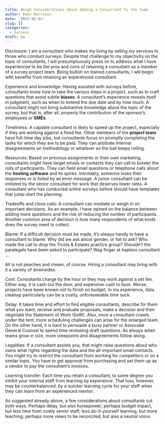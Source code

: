 ```yaml
---
title: Weigh Considerations about Adding a Consultant to the Team
author: Rees Morrison
date: '2023-02-01'
slug: []
categories:
  - Surveys
draft: no
---
```


Disclosure: I am a consultant who makes my living by selling my services to those who conduct surveys.  Despite that challenge to my objectivity on the topic of consultants, I will presumptuously press on to address what I have experienced to be the pros and cons of retaining a consultant as a member of a survey project team.  Being bullish on trained consultants, I will begin with benefits from retaining an experienced consultant.

Experience and knowledge:  Having assisted with surveys before, consultants know how to take the various steps in a project, such as to craft questions that avoid subtle **biases**.  A consultant’s experience reveals itself in judgment, such as when to extend the due date and by how much.  A consultant might not bring substantive knowledge about the topic of the survey, but that is, after all, properly the contribution of the sponsor’s employees or **SMEs**.   

Timeliness:  A capable consultant is likely to speed up the project, especially if they are working against a fixed fee.  Other members of the **project team** have full-time day jobs, but consultants focus on promptly completing the tasks for which they are to be paid.  They can arbitrate internal disagreements on methodology or whatever so the ball keeps rolling.

Resources:  Based on previous assignments or their own marketing, consultants might have target emails or contacts they can call to bolster the rolls of participants.  They can field email questions or telephone calls about the **hosting software** and its quirks.  Inevitably, someone loses their responses or is foiled by an error message.  A junior consultant can be enlisted by the senior consultant for work that deserves lower rates.  A consultant who has conducted online surveys before should have templates that jump-start the planning.

Tradeoffs and close calls:   A consultant can mediate or weigh in on important decisions.  As an example, I have opined on the balance between adding more questions and the risk of reducing the number of participants.  Another common area of decision is how many respondents of what kinds does the survey need to collect.

Blame:  If a difficult decision must be made, it’s always handy to have a consultant to blame.  Why did we ask about gender, or fail to ask?  Who made the call to drop the Trusts & Estates practice group?  Shouldn’t the paralegals have been asked to participate?  Wag finger at hapless consultant …

All is not peaches and cream, of course.  Hiring a consultant may bring with it a variety of downsides.

Cost:  Consultants charge by the hour or they may work against a set fee.  Either way, it is cash out the door, and expensive cash to boot.   Worse, projects have been known not to finish on budget.  In my experience, data cleanup particularly can be a costly, unforeseeable time suck.

Delay:  It takes time and effort to find eligible consultants, describe for them what you want, receive and evaluate proposals, make a decision and then negotiate the Statement of Work (SoW).   Also, once a consultant crawls under the tent, more scheduling challenges can arise for the enlarged team.  On the other hand, it is hard to persuade a busy partner or Associate General Counsel to spend time reviewing draft questions.  As always when teams grow in size, more viewpoints and disagreements follow along.

Legalities:  If a consultant assists you, that might raise questions about who owns what rights regarding the data and the all-important email contacts.  You might try to restrict the consultant from working for competitors or on a similar topic.  You have to get approval from purchasing and set them up as a vendor to pay the consultant’s invoices.

Learning transfer:  Each time you retain a consultant, to some degree you inhibit your internal staff from learning by experience. That loss, however, may be counterbalanced, by a quicker learning cycle for your staff when they can learn from an experienced mentor.

As suggested already above, a few considerations about consultants cut both ways.  Perhaps delay, but also horsepower; perhaps budget impact, but less time from costly senior staff; less do-it-yourself learning, but more teaching; perhaps more views to be reconciled, but also a neutral voice.

<!-- End of post -->
